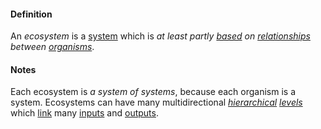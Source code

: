 #### Definition

An *ecosystem* is a [system](https://github.com/gcassel/Modular-Organization-Terminology/blob/master/terms/system.md) which is *at least partly [based](https://github.com/gcassel/Modular-Organization-Terminology/blob/master/terms/base.md) on [relationships](https://github.com/gcassel/Modular-Organization-Terminology/blob/master/terms/relate.md) between [organisms](https://github.com/gcassel/Modular-Organization-Terminology/blob/master/terms/organism.md)*.

#### Notes

Each ecosystem is *a system of systems*, because each organism is a system.  Ecosystems can have many multidirectional *[hierarchical](https://github.com/gcassel/Modular-Organization-Terminology/blob/master/terms/hierarchy.md) [levels](https://github.com/gcassel/Modular-Organization-Terminology/blob/master/terms/level.md)* which [link](https://github.com/gcassel/Modular-Organization-Terminology/blob/master/terms/link.md) many [inputs](https://github.com/gcassel/Modular-Organization-Terminology/blob/master/terms/input.md) and [outputs](https://github.com/gcassel/Modular-Organization-Terminology/blob/master/terms/output.md).
